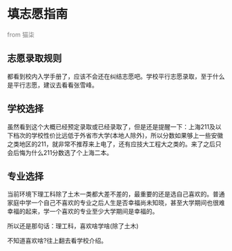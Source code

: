 # 填志愿指南

<p style="color: gray;text-align: left">from 猫柒</p>

## 志愿录取规则

都看到校内入学手册了，应该不会还在纠结志愿吧。学校平行志愿录取，至于什么是平行志愿，建议去看看张雪峰。

## 学校选择

虽然看到这个大概已经预定录取或已经录取了，但是还是提醒一下：上海211及以下档次的学校性价比远低于外省市大学(本地人除外)，所以分数如果够上一些安徽之类地区的211，就非常不推荐来上电了，还有应技大工程大之类的。来了之后只会后悔为什么211分数选了个上海二本。

## 专业选择

当前环境下理工科除了土木一类都大差不差的，最重要的还是选自己喜欢的。普通家庭中学一个自己不喜欢的专业之后人生是否幸福尚未知晓，甚至大学期间也很难幸福的起来，学一个喜欢的专业至少大学期间是幸福的。

所以还是那句话：理工科，喜欢啥学啥(除了土木)

不知道喜欢啥?往上翻去看学校介绍。
